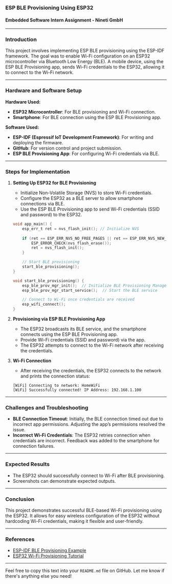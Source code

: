 
### ESP BLE Provisioning Using ESP32
#### Embedded Software Intern Assignment - Nineti GmbH

---

### Introduction
This project involves implementing ESP BLE provisioning using the ESP-IDF framework. The goal was to enable Wi-Fi configuration on an ESP32 microcontroller via Bluetooth Low Energy (BLE). A mobile device, using the ESP BLE Provisioning app, sends Wi-Fi credentials to the ESP32, allowing it to connect to the Wi-Fi network.

---

### Hardware and Software Setup

**Hardware Used:**
- **ESP32 Microcontroller**: For BLE provisioning and Wi-Fi connection.
- **Smartphone**: For BLE connection using the ESP BLE Provisioning app.

**Software Used:**
- **ESP-IDF (Espressif IoT Development Framework)**: For writing and deploying the firmware.
- **GitHub**: For version control and project submission.
- **ESP BLE Provisioning App**: For configuring Wi-Fi credentials via BLE.

---

### Steps for Implementation

1. **Setting Up ESP32 for BLE Provisioning**
   - Initialize Non-Volatile Storage (NVS) to store Wi-Fi credentials.
   - Configure the ESP32 as a BLE server to allow smartphone connections via BLE.
   - Use the ESP BLE Provisioning app to send Wi-Fi credentials (SSID and password) to the ESP32.

   ```c
   void app_main() {
       esp_err_t ret = nvs_flash_init(); // Initialize NVS
       
       if (ret == ESP_ERR_NVS_NO_FREE_PAGES || ret == ESP_ERR_NVS_NEW_VERSION_FOUND) {
           ESP_ERROR_CHECK(nvs_flash_erase());
           ret = nvs_flash_init();
       }

       // Start BLE provisioning
       start_ble_provisioning();
   }

   void start_ble_provisioning() {
       esp_ble_prov_mgr_init();  // Initialize BLE Provisioning Manager
       esp_ble_prov_mgr_start_service();  // Start the BLE service

       // Connect to Wi-Fi once credentials are received
       esp_wifi_connect();
   }
   ```

2. **Provisioning via ESP BLE Provisioning App**
   - The ESP32 broadcasts its BLE service, and the smartphone connects using the ESP BLE Provisioning app.
   - Provide Wi-Fi credentials (SSID and password) via the app.
   - The ESP32 attempts to connect to the Wi-Fi network after receiving the credentials.

3. **Wi-Fi Connection**
   - After receiving the credentials, the ESP32 connects to the network and prints the connection status:

   ```
   [WiFi] Connecting to network: HomeWiFi
   [WiFi] Successfully connected! IP Address: 192.168.1.100
   ```

---

### Challenges and Troubleshooting
- **BLE Connection Timeout**: Initially, the BLE connection timed out due to incorrect app permissions. Adjusting the app’s permissions resolved the issue.
- **Incorrect Wi-Fi Credentials**: The ESP32 retries connection when credentials are incorrect. Feedback was added to the smartphone for connection failures.

---

### Expected Results
- The ESP32 should successfully connect to Wi-Fi after BLE provisioning.
- Screenshots can demonstrate expected outputs.

---

### Conclusion
This project demonstrates successful BLE-based Wi-Fi provisioning using the ESP32. It allows for easy wireless configuration of the ESP32 without hardcoding Wi-Fi credentials, making it flexible and user-friendly.

---

### References
- [ESP-IDF BLE Provisioning Example](https://github.com/espressif/esp-idf/tree/master/examples/provisioning)
- [ESP32 Wi-Fi Provisioning Tutorial](https://randomnerdtutorials.com/esp32-wi-fi-provisioning-ble-arduino/)

---

Feel free to copy this text into your `README.md` file on GitHub. Let me know if there's anything else you need!
